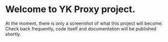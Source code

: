 # Welcome to YK Proxy project.
At the moment, there is only a screenshot of what this project will become. Check back frequently, code itself and documentation will be published shortly.
